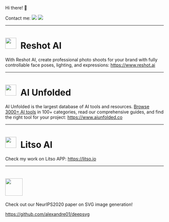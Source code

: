 Hi there! 👋

Contact me:
[![](https://img.shields.io/badge/Twitter-1DA1F2?style=for-the-badge&logo=twitter&logoColor=white)](https://twitter.com/alexcarliera)
[![](https://img.shields.io/badge/LinkedIn-0077B5?style=for-the-badge&logo=linkedin&logoColor=white)](https://www.linkedin.com/in/alexandrecarlier/)

----

# <img src="https://www.reshot.ai/favicon.ico" height=35 />&nbsp; Reshot AI
With Reshot AI, create professional photo shoots for your brand with fully controllable face poses, lighting, and expressions: <https://www.reshot.ai>

----

# <img src="https://www.aiunfolded.co/favicon.ico" height=35 />&nbsp; AI Unfolded
AI Unfolded is the largest database of AI tools and resources. <a href="https://www.aiunfolded.co/">Browse 3000+ AI tools</a> in 100+ categories, read our comprehensive guides, and find the right tool for your project: <https://www.aiunfolded.co>

----

# <img src="https://www.litso.io/litso.svg" height=35 />&nbsp; Litso AI
Check my work on Litso APP: <https://litso.io>

----

# <img src="https://raw.githubusercontent.com/alexandre01/deepsvg/master/docs/imgs/logo.svg" height=55 />
Check out our NeurIPS2020 paper on SVG image generation!

<https://github.com/alexandre01/deepsvg>
